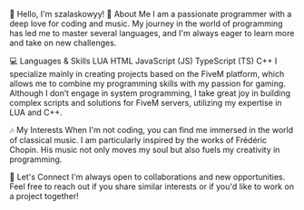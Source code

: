 👋 Hello, I'm szalaskowyy!
🚀 About Me
I am a passionate programmer with a deep love for coding and music. My journey in the world of programming has led me to master several languages, and I'm always eager to learn more and take on new challenges.

💻 Languages & Skills
LUA
HTML
JavaScript (JS)
TypeScript (TS)
C++
I specialize mainly in creating projects based on the FiveM platform, which allows me to combine my programming skills with my passion for gaming. Although I don’t engage in system programming, I take great joy in building complex scripts and solutions for FiveM servers, utilizing my expertise in LUA and C++.

🎶 My Interests
When I'm not coding, you can find me immersed in the world of classical music. I am particularly inspired by the works of Frédéric Chopin. His music not only moves my soul but also fuels my creativity in programming.

🌱 Let's Connect
I'm always open to collaborations and new opportunities. Feel free to reach out if you share similar interests or if you'd like to work on a project together!


